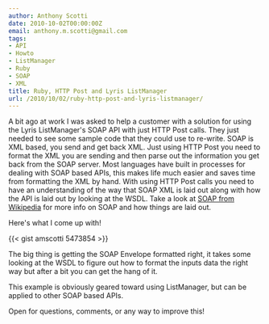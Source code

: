 ```yaml
---
author: Anthony Scotti
date: 2010-10-02T00:00:00Z
email: anthony.m.scotti@gmail.com
tags:
- API
- Howto
- ListManager
- Ruby
- SOAP
- XML
title: Ruby, HTTP Post and Lyris ListManager
url: /2010/10/02/ruby-http-post-and-lyris-listmanager/
---
```


A bit ago at work I was asked to help a customer with a solution for using the Lyris ListManager's SOAP API with just HTTP Post calls. They just needed to see some sample code that they could use to re-write. SOAP is XML based, you send and get back XML. Just using HTTP Post you need to format the XML you are sending and then parse out the information you get back from the SOAP server. Most languages have built in processes for dealing with SOAP based APIs, this makes life much easier and saves time from formatting the XML by hand. With using HTTP Post calls you need to have an understanding of the way that SOAP XML is laid out along with how the API is laid out by looking at the WSDL. Take a look at [SOAP from Wikipedia](http://en.wikipedia.org/wiki/SOAP) for more info on SOAP and how things are laid out.

Here's what I come up with!

{{< gist amscotti 5473854 >}}

The big thing is getting the SOAP Envelope formatted right, it takes some looking at the WSDL to figure out how to format the inputs data the right way but after a bit you can get the hang of it.

This example is obviously geared toward using ListManager, but can be applied to other SOAP based APIs.  

Open for questions, comments, or any way to improve this!
